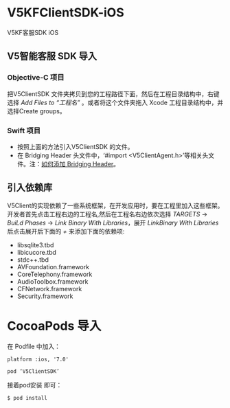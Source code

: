 # V5KFClientSDK-iOS
V5KF客服SDK iOS

## V5智能客服 SDK 导入

### Objective-C 项目

把V5ClientSDK 文件夹拷贝到您的工程路径下面，然后在工程目录结构中，右键选择 *Add Files to “工程名”* 。或者将这个文件夹拖入 Xcode 工程目录结构中，并选择Create groups。

### Swift 项目

* 按照上面的方法引入V5ClientSDK 的文件。
* 在 Bridging Header 头文件中，‘#import <V5ClientAgent.h>’等相关头文件。注：[如何添加 Bridging Header](http://bencoding.com/2015/04/15/adding-a-swift-bridge-header-manually/)。

## 引入依赖库

V5Client的实现依赖了一些系统框架，在开发应用时，要在工程里加入这些框架。开发者首先点击工程右边的工程名,然后在工程名右边依次选择 *TARGETS* -> *BuiLd Phases* -> *Link Binary With Libraries*，展开 *LinkBinary With Libraries* 后点击展开后下面的 *+* 来添加下面的依赖项:

- libsqlite3.tbd
- libicucore.tbd
- stdc++.tbd
- AVFoundation.framework
- CoreTelephony.framework
- AudioToolbox.framework
- CFNetwork.framework
- Security.framework

# CocoaPods 导入

在 Podfile 中加入：

```
platform :ios, '7.0'

pod ‘V5ClientSDK’
```

接着pod安装 即可：

```
$ pod install
```

